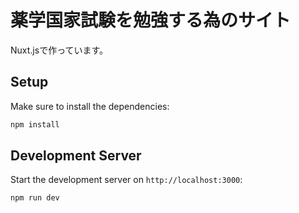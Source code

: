 # 薬学国家試験を勉強する為のサイト
Nuxt.jsで作っています。

## Setup

Make sure to install the dependencies:

```bash
npm install
```

## Development Server

Start the development server on `http://localhost:3000`:

```bash
npm run dev
```
